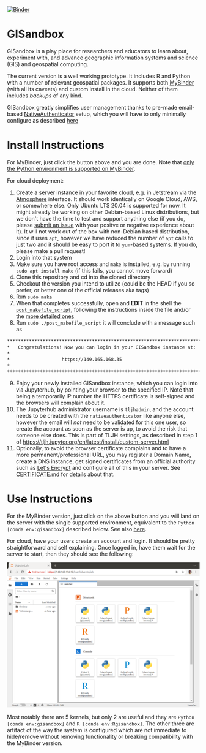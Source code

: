 [![Binder](https://mybinder.org/badge_logo.svg)](https://mybinder.org/v2/gh/geospatialcomputing/gisandbox/HEAD?filepath=/Welcome.ipynb)

# GISandbox
GISandbox is a play place for researchers and educators to learn about, experiment with, and advance geographic information systems and science (GIS) and geospatial computing.

The current version is a well working prototype. It includes R and Python with a number of relevant geospatial packages.
It supports both [MyBinder](https://mybinder.org/) (with all its caveats) and custom install in the cloud.
Neither of them includes *backups* of any kind.

GISandbox greatly simplifies user management thanks to pre-made email-based [NativeAuthenticator](https://github.com/jupyterhub/nativeauthenticator) setup, which you will have to only minimally configure as described [here](post_makefile_script.md)

# Install Instructions

For MyBinder, just click the button above and you are done. Note that [only the Python environment is supported on MyBinder](https://github.com/geospatialcomputing/gisandbox/issues/10).

For cloud deployment: 

1. Create a server instance in your favorite cloud, e.g. in Jetstream via the [Atmosphere](https://use.jetstream-cloud.org/) interface.
It should work identically on Google Cloud, AWS, or somewhere else.
Only Ubuntu LTS 20.04 is supported for now. It might already be working  on other Debian-based Linux distributions, but we don't have the time to test and support anything else (if you do, please [submit an issue](https://github.com/geospatialcomputing/gisandbox/issues/new) with your positve or negative experience about it). It will not work out of the box with non-Debian based distribution, since it uses `apt`, however we have reduced the number of `apt` calls to just two and it should be easy to port it to `yum`-based systems. If you do, please make a pull request!
3. Login into that system
4. Make sure you have root access and `make` is installed, e.g. by running `sudo apt install make` (if this fails, you cannot move forward)
5. Clone this repository and cd into the cloned directory
6. Checkout the version you intend to utilize (could be the HEAD if you so prefer, or better one of the official releases aka tags)
7. Run `sudo make`
8. When that completes successfully, open and **EDIT** in the shell the [`post_makefile_script`](post_makefile_script), following the
instructions inside the file and/or the [more detailed ones](post_makefile_script.md)
9. Run `sudo ./post_makefile_script` it will conclude with a message such as
```
***************************************************************************                                                                 
*   Congratulations! Now you can login in your GISandbox instance at:     *                                                                 
*                   https://149.165.168.35                                *                                                                  
***************************************************************************
```
9. Enjoy your newly installed GISandbox instance, which you can login into via Jupyterhub, by pointing your browser to the specified IP. Note that being a temporarily IP number the HTTPS certificate is self-signed and the browsers will complain about it.
10. The Jupyterhub administrator username is `tljhadmin`, and the account needs to be created with the `nativeauthenticator` like anyone else, however the email will *not* need to be validated for this one user, so create the account as soon as the server is up, to avoid the risk that someone else does. This is part of TLJH settings, as described in step 1 of https://tljh.jupyter.org/en/latest/install/custom-server.html
11. Optionally, to avoid the browser certificate complains and to have a more permanent/professional URL, you may register a Domain Name, create a DNS instance, get signed certificates from an official authority such as [Let's Encrypt](https://letsencrypt.org/) and configure all of this in your server. See [CERTIFICATE.md](CERTIFICATE.md) for details about that.

# Use Instructions

For the MyBinder version, just click on the above button and you will land on the server with the single supported environment, equivalent to
the `Python [conda env:gisandbox]` described below. See also [here](https://github.com/geospatialcomputing/gisandbox/issues/10).

For cloud, have your users create an account and login. It should be pretty straightforward and self explaining.
Once logged in, have them wait for the server to start, then they should see the following:

![Screenshot](GISandbox.png)

Most notably there are 5 kernels, but only 2 are useful and they are `Python [conda env:gisandbox]` and `R [conda env:Rgisandbox]`. The
other three are artifact of the way the system is configured which are not immediate to hide/remove without removing
functionality or breaking compatibility with the MyBinder version.
